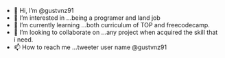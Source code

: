 - 👋 Hi, I’m @gustvnz91
- 👀 I’m interested in ...being a programer and land job
- 🌱 I’m currently learning ...both curriculum of TOP and freecodecamp.
- 💞️ I’m looking to collaborate on ...any project when acquired the skill that i need. 
- 📫 How to reach me ...tweeter user name @gustvnz91

<!---
gustvnz91/gustvnz91 is a ✨ special ✨ repository because its `README.md` (this file) appears on your GitHub profile.
You can click the Preview link to take a look at your changes.
--->
